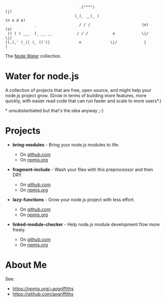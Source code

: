 ```
                                 .("""")                                      (j)
                               (_(_ __(_ )                                 (n o d e)
             _                   / / /                       (n)              (s)
 )) ) ) ___  )_ __ __           / / /           n            \|/              \|/
((,(,' (_(| (_ (('(|             n             \|/            |                |
```
The [Node Water](https://github.com/aogriffiths/node-wtr) collection.

Water for node.js
=================

A collection of projects that are free, open source, and might help your node.js project grow. 
(Grow in terms of building more features, more quickly, with easier read code that can run 
faster and scale to more users\*.)

\* unsubstantiated but that's the idea anyway ;-)

Projects 
========

* __bring-modules__ - Bring your node.js modules to life.
    * On [github.com](https://github.com/aogriffiths/node-wtr-bring-modules)
    * On [npmjs.org](https://npmjs.org/package/bring-modules)

* __fragment-include__ - Wash your files with this preprocessor and then DRY.
    * On [github.com](https://github.com/aogriffiths/node-wtr-fragment-include)
    * On [npmjs.org](https://npmjs.org/package/fragment-include)

* __lazy-functions__ - Grow your node.js project with less effort.
    * On [github.com](https://github.com/aogriffiths/node-wtr-lazy-functions)
    * On [npmjs.org](https://npmjs.org/package/lazy-functions)

* __linked-module-checker__ - Help node.js module development flow more freely.
    * On [github.com](https://github.com/aogriffiths/node-wtr-linked-module-checker)
    * On [npmjs.org](https://npmjs.org/package/linked-module-checker)

About Me
========

See:
* https://npmjs.org/~aogriffiths 
* https://github.com/aogriffiths